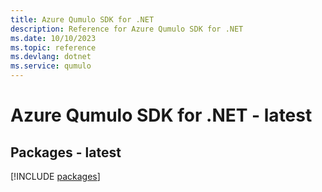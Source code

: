 ```yaml
---
title: Azure Qumulo SDK for .NET
description: Reference for Azure Qumulo SDK for .NET
ms.date: 10/10/2023
ms.topic: reference
ms.devlang: dotnet
ms.service: qumulo
---
```

# Azure Qumulo SDK for .NET - latest
## Packages - latest
[!INCLUDE [packages](qumulo-index.md)]